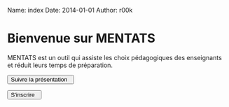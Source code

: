 Name: index
Date: 2014-01-01
Author: r00k

<div class="col-md-10 col-md-offset-1">
 <div class="panel panel-info">
  <div class="panel-heading"><h1>
Bienvenue sur MENTATS
  </h1></div>
  <div class="panel-body">

MENTATS est un outil qui assiste les choix pédagogiques des enseignants et réduit leurs temps de préparation.

[<button class="btn btn-primary pull-left" type="button"> Suivre la présentation &nbsp;<i class="icon-arrow-left"></i></button>](/tuto/module)


[<button class="btn btn-primary pull-right" type="button">S'inscrire &nbsp;<i class="icon-arrow-left"></i></button>](/inscription)

  </div>
 </div>
</div>
